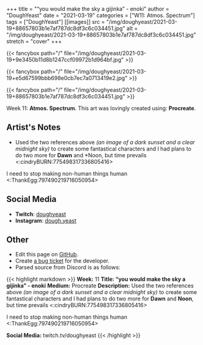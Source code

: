 +++
title =       "“you would make the sky a gijinka” - enoki"
author =      "DoughYeast"
date =        "2021-03-19"
categories =  ["W11: Atmos. Spectrum"]
tags =        ["DoughYeast"]
[[images]]
                      src = "/img/doughyeast/2021-03-19+88657803b1e7af787dc8df3c6c034451.jpg"
                      alt = "/img/doughyeast/2021-03-19+88657803b1e7af787dc8df3c6c034451.jpg"
                      stretch = "cover"
+++


{{< fancybox path="/" file="/img/doughyeast/2021-03-19+9e3450b11d8b1247ccf09972b1d964bf.jpg" >}}

{{< fancybox path="/" file="/img/doughyeast/2021-03-19+e5d67599bbb698e0cb7ec7a0713419e2.jpg" >}}

{{< fancybox path="/" file="/img/doughyeast/2021-03-19+88657803b1e7af787dc8df3c6c034451.jpg" >}}


Week 11: **Atmos. Spectrum**. This art was lovingly created using: **Procreate**.

## Artist's Notes

* Used the two references above *(an image of a dark sunset and a clear midnight sky)* to create some fantastical characters and I had plans to do two more for **Dawn** and *Noon, but time prevails <:cindryBURN:775498317336805416> 

I need to stop making non-human things human <:ThankEgg:797490219716050954>

## Social Media

- **Twitch**: [doughyeast]()
- **Instagram**: [dough.yeast]()


## Other

- Edit this page on [GitHub](https://github.com/teaminkling/web-refresh/edit/main/blog/content/blog/doughyeast-week-11-33d0.md).
- Create [a bug ticket](https://github.com/teaminkling/web-refresh/issues/new?assignees=&labels=bug&template=problem-report.md&title=) for the developer.
- Parsed source from Discord is as follows:

{{< highlight markdown >}}
**Week:** 11
**Title: “you would make the sky a gijinka” - enoki**
**Medium:** Procreate
**Description:** Used the two references above *(an image of a dark sunset and a clear midnight sky)* to create some fantastical characters and I had plans to do two more for **Dawn** and **Noon**, but time prevails <:cindryBURN:775498317336805416> 

I need to stop making non-human things human <:ThankEgg:797490219716050954> 

**Social Media:** twitch.tv/doughyeast
{{< /highlight >}}